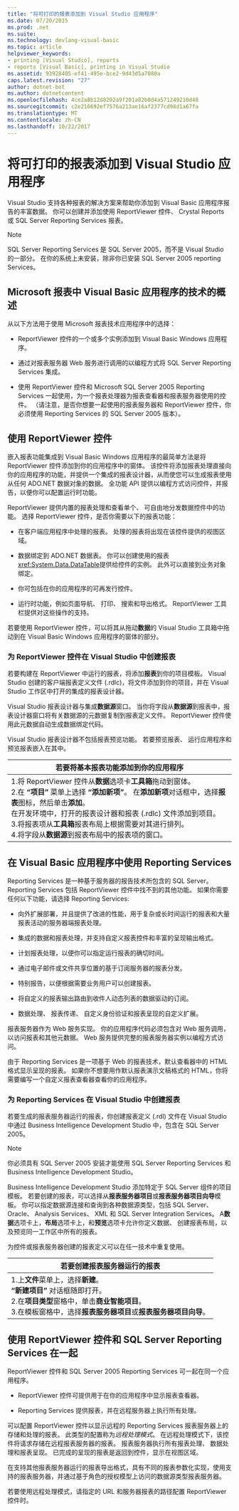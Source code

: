```yaml
---
title: "将可打印的报表添加到 Visual Studio 应用程序"
ms.date: 07/20/2015
ms.prod: .net
ms.suite: 
ms.technology: devlang-visual-basic
ms.topic: article
helpviewer_keywords:
- printing [Visual Studio], reports
- reports [Visual Basic], printing in Visual Studio
ms.assetid: 93928405-ef41-495e-bce2-9d43d5a7080a
caps.latest.revision: "27"
author: dotnet-bot
ms.author: dotnetcontent
ms.openlocfilehash: 4ce2a8b12d8202a9f201a82b0d4a571249210d48
ms.sourcegitcommit: c2e216692ef7576a213ae16af2377cd98d1a67fa
ms.translationtype: MT
ms.contentlocale: zh-CN
ms.lasthandoff: 10/22/2017
---
```

# <a name="adding-printable-reports-to-visual-studio-applications"></a>将可打印的报表添加到 Visual Studio 应用程序
Visual Studio 支持各种报表的解决方案来帮助你添加到 Visual Basic 应用程序报告的丰富数据。 你可以创建并添加使用 ReportViewer 控件、 Crystal Reports 或 SQL Server Reporting Services 报表。  
  
> [!NOTE]
>  SQL Server Reporting Services 是 SQL Server 2005，而不是 Visual Studio 的一部分。 在你的系统上未安装，除非你已安装 SQL Server 2005 reporting Services。  
  
## <a name="overview-of-microsoft-reporting-technology-in-visual-basic-applications"></a>Microsoft 报表中 Visual Basic 应用程序的技术的概述  
 从以下方法用于使用 Microsoft 报表技术应用程序中的选择：  
  
-   ReportViewer 控件的一个或多个实例添加到 Visual Basic Windows 应用程序。  
  
-   通过对报表服务器 Web 服务进行调用的以编程方式将 SQL Server Reporting Services 集成。  
  
-   使用 ReportViewer 控件和 Microsoft SQL Server 2005 Reporting Services 一起使用，为一个报表处理器为报表查看器和报表服务器使用的控件。 （请注意，是否你想要一起使用的报表服务器和 ReportViewer 控件，你必须使用 Reporting Services 的 SQL Server 2005 版本）。  
  
## <a name="using-reportviewer-controls"></a>使用 ReportViewer 控件  
 嵌入报表功能集成到 Visual Basic Windows 应用程序的最简单方法是将 ReportViewer 控件添加到你的应用程序中的窗体。 该控件将添加报表处理直接向你的应用程序的功能，并提供一个集成的报表设计器，从而使您可以生成报表使用从任何 ADO.NET 数据对象的数据。 全功能 API 提供以编程方式访问控件，并报告，以便你可以配置运行时功能。  
  
 ReportViewer 提供内置的报表处理和查看单个、 可自由地分发数据控件中的功能。 选择 ReportViewer 控件，是否你需要以下的报表功能：  
  
-   在客户端应用程序中处理的报表。 处理的报表将出现在该控件提供的视图区域。  
  
-   数据绑定到 ADO.NET 数据表。 你可以创建使用的报表<xref:System.Data.DataTable>提供给控件的实例。 此外可以直接到业务对象绑定。  
  
-   你可包括在你的应用程序的可再发行控件。  
  
-   运行时功能，例如页面导航、 打印、 搜索和导出格式。 ReportViewer 工具栏提供对这些操作的支持。  
  
 若要使用 ReportViewer 控件，可以将其从拖动**数据**的 Visual Studio 工具箱中拖动到在 Visual Basic Windows 应用程序的窗体的部分。  
  
### <a name="creating-reports-in-visual-studio-for-reportviewer-controls"></a>为 ReportViewer 控件在 Visual Studio 中创建报表  
 若要构建在 ReportViewer 中运行的报表，将添加**报表**到你的项目模板。 Visual Studio 创建的客户端报表定义文件 (.rdlc)，将文件添加到你的项目，并在 Visual Studio 工作区中打开的集成的报表设计器。  
  
 Visual Studio 报表设计器与集成**数据源**窗口。 当你将字段从**数据源**到报表中，报表设计器窗口将有关数据源的元数据复制到报表定义文件。 ReportViewer 控件使用此元数据自动生成数据绑定代码。  
  
 Visual Studio 报表设计器不包括报表预览功能。 若要预览报表、 运行应用程序和预览报表嵌入在其中。  
  
|若要将基本报表功能添加到你的应用程序|  
|---|    
|1.将 ReportViewer 控件从**数据**选项卡**工具箱**拖动到窗体。<br />2.在 **“项目”** 菜单上选择 **“添加新项”**。 在**添加新项**对话框中，选择**报表**图标，然后单击**添加**。<br />     在开发环境中，打开的报表设计器和报表 (.rdlc) 文件添加到项目。<br />3.将报表项从**工具箱**报表布局上根据需要对其进行排列。<br />4.将字段从**数据源**到报表布局中的报表项的窗口。|  
  
## <a name="using-reporting-services-in-visual-basic-applications"></a>在 Visual Basic 应用程序中使用 Reporting Services  
 Reporting Services 是一种基于服务器的报告技术所包含的 SQL Server。 Reporting Services 包括 ReportViewer 控件中找不到的其他功能。 如果你需要任何以下功能，请选择 Reporting Services:  
  
-   向外扩展部署，并且提供了改进的性能，用于复杂或长时间运行的报表和大量报表活动的服务器端报表处理。  
  
-   集成的数据和报表处理，并支持自定义报表控件和丰富的呈现输出格式。  
  
-   计划报表处理，以便你可以指定运行报表的确切时间。  
  
-   通过电子邮件或文件共享位置的基于订阅服务器的报表分发。  
  
-   特别报告，以便根据需要业务用户可以创建报表。  
  
-   将自定义的报表输出路由到收件人动态列表的数据驱动的订阅。  
  
-   数据处理、 报表传递、 自定义身份验证和报表呈现的自定义扩展。  
  
 报表服务器作为 Web 服务实现。 你的应用程序代码必须包含对 Web 服务调用，以访问报表和其他元数据。 Web 服务提供完整的报表服务器实例以编程方式访问。  
  
 由于 Reporting Services 是一项基于 Web 的报表技术，默认查看器中的 HTML 格式显示呈现的报表。 如果你不想要用作默认报表演示文稿格式的 HTML，你将需要编写一个自定义报表查看器查看你的应用程序。  
  
### <a name="creating-reports-in-visual-studio-for-reporting-services"></a>为 Reporting Services 在 Visual Studio 中创建报表  
 若要生成的报表服务器运行的报表，你创建报表定义 (.rdl) 文件在 Visual Studio 中通过 Business Intelligence Development Studio 中，包含在 SQL Server 2005。  
  
> [!NOTE]
>  你必须具有 SQL Server 2005 安装才能使用 SQL Server Reporting Services 和 Business Intelligence Development Studio。  
  
 Business Intelligence Development Studio 添加特定于 SQL Server 组件的项目模板。 若要创建的报表，可以选择从**报表服务器项目**或**报表服务器项目向导**模板。 你可以指定数据源连接和查询到各种数据源类型，包括 SQL Server、 Oracle、 Analysis Services、 XML 和 SQL Server Integration Services。 A**数据**选项卡上，**布局**选项卡上，和**预览**选项卡允许你定义数据、 创建报表布局，以及预览同一工作区中所有的报表。  
  
 为控件或报表服务器创建的报表定义可以在任一技术中重复使用。  
  
|若要创建报表服务器运行的报表|  
|---|    
|1.上**文件**菜单上，选择**新建**。<br />     **“新建项目”** 对话框随即打开。<br />2.在**项目类型**窗格中，单击**商业智能项目**。<br />3.在模板窗格中，选择**报表服务器项目**或**报表服务器项目向导**。|  
  
## <a name="using-reportviewer-controls-and-sql-server-reporting-services-together"></a>使用 ReportViewer 控件和 SQL Server Reporting Services 在一起  
 ReportViewer 控件和 SQL Server 2005 Reporting Services 可一起在同一个应用程序。  
  
-   ReportViewer 控件可提供用于在你的应用程序中显示报表查看器。  
  
-   Reporting Services 提供报表，并在远程服务器上执行所有处理。  
  
 可以配置 ReportViewer 控件以显示远程的 Reporting Services 报表服务器上的存储和处理的报表。 此类型的配置称为*远程处理模式*。 在远程处理模式下，该控件将请求存储在远程报表服务器的报表。 报表服务器执行所有报表处理、 数据处理和报表呈现。 已完成的呈现的报表是返回到控件，显示在视图区域。  
  
 在支持其他报表服务器运行的报表导出格式，具有不同的报表参数化实现，使用支持的报表服务器，并通过基于角色的授权模型上访问的数据源类型报表服务器。  
  
 若要使用远程处理模式，请指定的 URL 和服务器报表的路径配置 ReportViewer 控件时。
